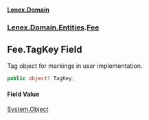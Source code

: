 #### [Lenex.Domain](index.md 'index')
### [Lenex.Domain.Entities](Lenex.Domain.Entities.md 'Lenex.Domain.Entities').[Fee](Lenex.Domain.Entities.Fee.md 'Lenex.Domain.Entities.Fee')

## Fee.TagKey Field

Tag object for markings in user implementation.

```csharp
public object? TagKey;
```

#### Field Value
[System.Object](https://docs.microsoft.com/en-us/dotnet/api/System.Object 'System.Object')